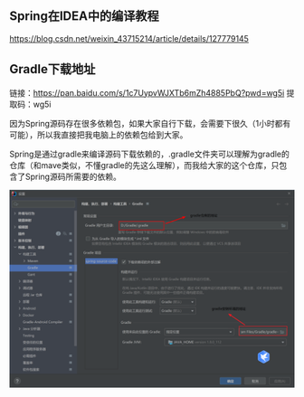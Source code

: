 ## Spring在IDEA中的编译教程
https://blog.csdn.net/weixin_43715214/article/details/127779145

## Gradle下载地址
链接：https://pan.baidu.com/s/1c7UypvWJXTb6mZh4885PbQ?pwd=wg5i 
提取码：wg5i 

因为Spring源码存在很多依赖包，如果大家自行下载，会需要下很久（1小时都有可能），所以我直接把我电脑上的依赖包给到大家。

Spring是通过gradle来编译源码下载依赖的，.gradle文件夹可以理解为gradle的仓库（和mave类似，不懂gradle的先这么理解），而我给大家的这个仓库，只包含了Spring源码所需要的依赖。

![img.png](img.png)
